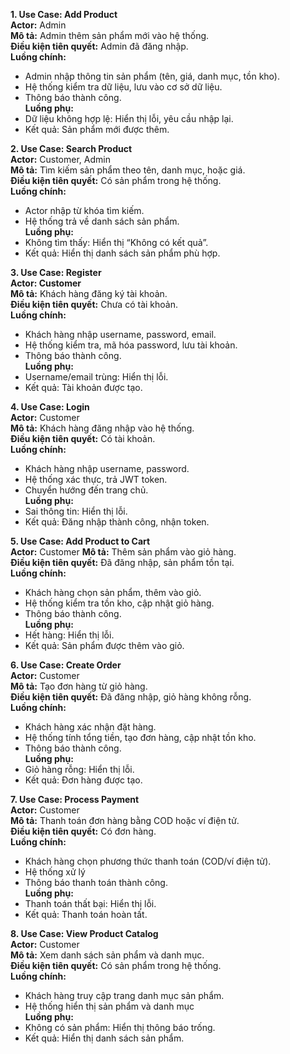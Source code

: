 **1. Use Case: Add Product**  
**Actor:** Admin  
**Mô tả:** Admin thêm sản phẩm mới vào hệ thống.  
**Điều kiện tiên quyết:** Admin đã đăng nhập.  
**Luồng chính:**  
- Admin nhập thông tin sản phẩm (tên, giá, danh mục, tồn kho).    
- Hệ thống kiểm tra dữ liệu, lưu vào cơ sở dữ liệu.  
- Thông báo thành công.  
**Luồng phụ:**  
- Dữ liệu không hợp lệ: Hiển thị lỗi, yêu cầu nhập lại.  
- Kết quả: Sản phẩm mới được thêm. 

**2. Use Case: Search Product**  
**Actor:** Customer, Admin  
**Mô tả:** Tìm kiếm sản phẩm theo tên, danh mục, hoặc giá.  
**Điều kiện tiên quyết:** Có sản phẩm trong hệ thống.  
**Luồng chính:**  
- Actor nhập từ khóa tìm kiếm.  
- Hệ thống trả về danh sách sản phẩm.  
**Luồng phụ:**  
- Không tìm thấy: Hiển thị “Không có kết quả”.  
- Kết quả: Hiển thị danh sách sản phẩm phù hợp.  

**3. Use Case: Register**  
**Actor: Customer**  
**Mô tả:** Khách hàng đăng ký tài khoản.  
**Điều kiện tiên quyết:** Chưa có tài khoản.  
**Luồng chính:**  
- Khách hàng nhập username, password, email.  
- Hệ thống kiểm tra, mã hóa password, lưu tài khoản.  
- Thông báo thành công.  
**Luồng phụ:**  
- Username/email trùng: Hiển thị lỗi.  
- Kết quả: Tài khoản được tạo.  

**4. Use Case: Login**  
**Actor:** Customer  
**Mô tả:** Khách hàng đăng nhập vào hệ thống.  
**Điều kiện tiên quyết:** Có tài khoản.  
**Luồng chính:**  
- Khách hàng nhập username, password.  
- Hệ thống xác thực, trả JWT token.  
- Chuyển hướng đến trang chủ.  
**Luồng phụ:**  
- Sai thông tin: Hiển thị lỗi.  
- Kết quả: Đăng nhập thành công, nhận token. 

**5. Use Case: Add Product to Cart**  
**Actor:** Customer 
**Mô tả:** Thêm sản phẩm vào giỏ hàng.  
**Điều kiện tiên quyết:** Đã đăng nhập, sản phẩm tồn tại.  
**Luồng chính:**  
- Khách hàng chọn sản phẩm, thêm vào giỏ.  
- Hệ thống kiểm tra tồn kho, cập nhật giỏ hàng.  
- Thông báo thành công.  
**Luồng phụ:**  
- Hết hàng: Hiển thị lỗi.  
- Kết quả: Sản phẩm được thêm vào giỏ.  

**6. Use Case: Create Order**  
**Actor:** Customer  
**Mô tả:** Tạo đơn hàng từ giỏ hàng.  
**Điều kiện tiên quyết:** Đã đăng nhập, giỏ hàng không rỗng.  
**Luồng chính:**  
- Khách hàng xác nhận đặt hàng.  
- Hệ thống tính tổng tiền, tạo đơn hàng, cập nhật tồn kho.  
- Thông báo thành công.  
**Luồng phụ:**  
- Giỏ hàng rỗng: Hiển thị lỗi.  
- Kết quả: Đơn hàng được tạo.  

**7. Use Case: Process Payment**  
**Actor:** Customer  
**Mô tả:** Thanh toán đơn hàng bằng COD hoặc ví điện tử.  
**Điều kiện tiên quyết:** Có đơn hàng.  
**Luồng chính:**  
- Khách hàng chọn phương thức thanh toán (COD/ví điện tử).  
- Hệ thống xử lý   
- Thông báo thanh toán thành công.  
**Luồng phụ:**  
- Thanh toán thất bại: Hiển thị lỗi.  
- Kết quả: Thanh toán hoàn tất.  

**8. Use Case: View Product Catalog**  
**Actor:** Customer  
**Mô tả:** Xem danh sách sản phẩm và danh mục.  
**Điều kiện tiên quyết:** Có sản phẩm trong hệ thống.  
**Luồng chính:**  
- Khách hàng truy cập trang danh mục sản phẩm.   
- Hệ thống hiển thị sản phẩm và danh mục    
**Luồng phụ:**  
- Không có sản phẩm: Hiển thị thông báo trống.  
- Kết quả: Hiển thị danh sách sản phẩm.  

